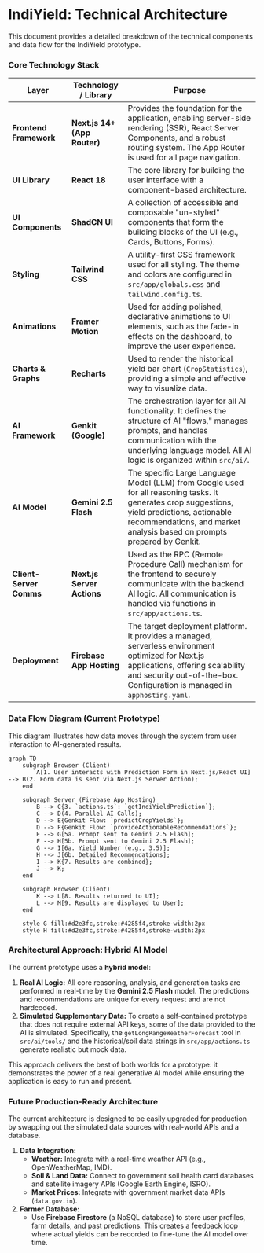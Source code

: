 # IndiYield: Technical Architecture

This document provides a detailed breakdown of the technical components and data flow for the IndiYield prototype.

### Core Technology Stack

| Layer | Technology / Library | Purpose |
|---|---|---|
| **Frontend Framework** | **Next.js 14+ (App Router)** | Provides the foundation for the application, enabling server-side rendering (SSR), React Server Components, and a robust routing system. The App Router is used for all page navigation. |
| **UI Library** | **React 18** | The core library for building the user interface with a component-based architecture. |
| **UI Components** | **ShadCN UI** | A collection of accessible and composable "un-styled" components that form the building blocks of the UI (e.g., Cards, Buttons, Forms). |
| **Styling** | **Tailwind CSS** | A utility-first CSS framework used for all styling. The theme and colors are configured in `src/app/globals.css` and `tailwind.config.ts`. |
| **Animations** | **Framer Motion** | Used for adding polished, declarative animations to UI elements, such as the fade-in effects on the dashboard, to improve the user experience. |
| **Charts & Graphs** | **Recharts** | Used to render the historical yield bar chart (`CropStatistics`), providing a simple and effective way to visualize data. |
| **AI Framework** | **Genkit (Google)** | The orchestration layer for all AI functionality. It defines the structure of AI "flows," manages prompts, and handles communication with the underlying language model. All AI logic is organized within `src/ai/`. |
| **AI Model** | **Gemini 2.5 Flash** | The specific Large Language Model (LLM) from Google used for all reasoning tasks. It generates crop suggestions, yield predictions, actionable recommendations, and market analysis based on prompts prepared by Genkit. |
| **Client-Server Comms** | **Next.js Server Actions** | Used as the RPC (Remote Procedure Call) mechanism for the frontend to securely communicate with the backend AI logic. All communication is handled via functions in `src/app/actions.ts`. |
| **Deployment** | **Firebase App Hosting** | The target deployment platform. It provides a managed, serverless environment optimized for Next.js applications, offering scalability and security out-of-the-box. Configuration is managed in `apphosting.yaml`. |

### Data Flow Diagram (Current Prototype)

This diagram illustrates how data moves through the system from user interaction to AI-generated results.

```mermaid
graph TD
    subgraph Browser (Client)
        A[1. User interacts with Prediction Form in Next.js/React UI] --> B(2. Form data is sent via Next.js Server Action);
    end

    subgraph Server (Firebase App Hosting)
        B --> C{3. `actions.ts`: `getIndiYieldPrediction`};
        C --> D(4. Parallel AI Calls);
        D --> E{Genkit Flow: `predictCropYields`};
        D --> F{Genkit Flow: `provideActionableRecommendations`};
        E --> G[5a. Prompt sent to Gemini 2.5 Flash];
        F --> H[5b. Prompt sent to Gemini 2.5 Flash];
        G --> I[6a. Yield Number (e.g., 3.5)];
        H --> J[6b. Detailed Recommendations];
        I --> K{7. Results are combined};
        J --> K;
    end

    subgraph Browser (Client)
        K --> L[8. Results returned to UI];
        L --> M[9. Results are displayed to User];
    end

    style G fill:#d2e3fc,stroke:#4285f4,stroke-width:2px
    style H fill:#d2e3fc,stroke:#4285f4,stroke-width:2px
```

### Architectural Approach: Hybrid AI Model

The current prototype uses a **hybrid model**:

1.  **Real AI Logic:** All core reasoning, analysis, and generation tasks are performed in real-time by the **Gemini 2.5 Flash** model. The predictions and recommendations are unique for every request and are not hardcoded.
2.  **Simulated Supplementary Data:** To create a self-contained prototype that does not require external API keys, some of the data provided to the AI is simulated. Specifically, the `getLongRangeWeatherForecast` tool in `src/ai/tools/` and the historical/soil data strings in `src/app/actions.ts` generate realistic but mock data.

This approach delivers the best of both worlds for a prototype: it demonstrates the power of a real generative AI model while ensuring the application is easy to run and present.

### Future Production-Ready Architecture

The current architecture is designed to be easily upgraded for production by swapping out the simulated data sources with real-world APIs and a database.

1.  **Data Integration:**
    *   **Weather:** Integrate with a real-time weather API (e.g., OpenWeatherMap, IMD).
    *   **Soil & Land Data:** Connect to government soil health card databases and satellite imagery APIs (Google Earth Engine, ISRO).
    *   **Market Prices:** Integrate with government market data APIs (`data.gov.in`).
2.  **Farmer Database:**
    *   Use **Firebase Firestore** (a NoSQL database) to store user profiles, farm details, and past predictions. This creates a feedback loop where actual yields can be recorded to fine-tune the AI model over time.
